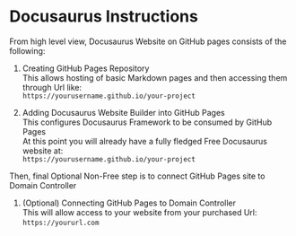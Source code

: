 # Docusaurus Instructions

From high level view, Docusaurus Website on GitHub pages consists of the following:  

1. Creating GitHub Pages Repository  
   This allows hosting of basic Markdown pages and then accessing them through Url like:  
   `https://yourusername.github.io/your-project`

1. Adding Docusaurus Website Builder into GitHub Pages  
   This configures Docusaurus Framework to be consumed by GitHub Pages  
   At this point you will already have a fully fledged Free Docusaurus website at:  
   `https://yourusername.github.io/your-project`

Then, final Optional Non-Free step is to connect GitHub Pages site to Domain Controller

1. (Optional) Connecting GitHub Pages to Domain Controller  
   This will allow access to your website from your purchased Url:  
   `https://yoururl.com`
